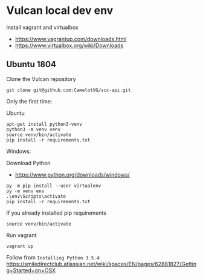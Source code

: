 # Vulcan local dev env

Install vagrant and virtualbox

* https://www.vagrantup.com/downloads.html
* https://www.virtualbox.org/wiki/Downloads

## Ubuntu 1804

Clone the Vulcan repository

```
git clone git@github.com:CamelotVG/scc-api.git
```

Only the first time:

Ubuntu

```
apt-get install python3-venv
python3 -m venv venv
source venv/bin/activate
pip install -r requirements.txt
```

Windows:

Download Python

* https://www.python.org/downloads/windows/

```
py -m pip install --user virtualenv
py -m venv env
.\env\Scripts\activate
pip install -r requirements.txt
```

If you already installed pip requirements

```
source venv/bin/activate
```

Run vagrant

```
vagrant up
```

Follow from `Installing Python 3.5.4`: https://smiledirectclub.atlassian.net/wiki/spaces/EN/pages/62881827/Getting+Started+on+OSX
